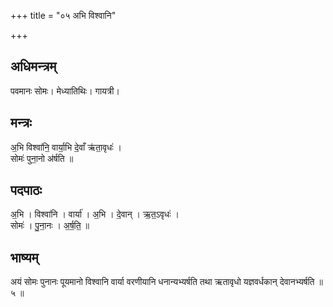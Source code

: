 +++
title = "०५ अभि विश्वानि"

+++
## अधिमन्त्रम्
पवमानः सोमः। मेध्यातिथिः। गायत्री।

## मन्त्रः
अ॒भि विश्वा॑नि॒ वार्या॒भि दे॒वाँ ऋ॑ता॒वृधः॑ ।  
सोमः॑ पुना॒नो अ॑र्षति ॥

## पदपाठः
अ॒भि । विश्वा॑नि । वार्या॑ । अ॒भि । दे॒वान् । ऋ॒त॒ऽवृधः॑ ।  
सोमः॑ । पु॒ना॒नः । अ॒र्ष॒ति॒ ॥

## भाष्यम्
अयं सोमः पुनानः पूयमानो विश्वानि वार्या वरणीयानि धनान्यभ्यर्षति तथा ऋतावृधो यज्ञवर्धकान् देवानभ्यर्षति ॥ ५ ॥